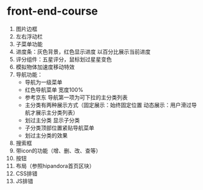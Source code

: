 front-end-course
================

1. 图片边框
2. 左右浮动栏
3. 子菜单功能
4. 进度条：灰色背景，红色显示进度 以百分比展示当前进度
5. 评分组件：五星评分，鼠标划过星星变色
6. 模拟物体加速度移动特效
7. 导航功能：
    * 导航为一级菜单
    * 红色导航菜单 宽度100%
    * 参考京东 导航第一项为可下拉的主分类列表
    * 主分类有两种展示方式（固定展示：始终固定位置  动态展示：用户滑过导航才展示主分类列表）
    * 划过主分类 显示子分类
    * 子分类顶部位置紧贴导航菜单
    * 划过主分类的效果
8. 搜索框
9. 带icon的功能（增、删、改、查等）
10. 按钮
11. 布局（参照hipandora首页区块）
12. CSS排错
13. JS排错